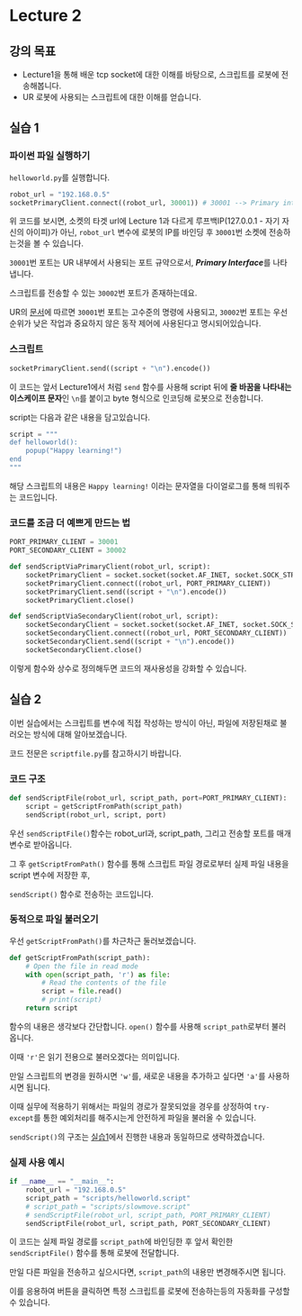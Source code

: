 # Lecture 2 
## 강의 목표
- Lecture1을 통해 배운 tcp socket에 대한 이해를 바탕으로, 스크립트를 로봇에 전송해봅니다. 
- UR 로봇에 사용되는 스크립트에 대한 이해를 얻습니다.

## 실습 1

### 파이썬 파일 실행하기
`helloworld.py`를 실행합니다.
```python
robot_url = "192.168.0.5"
socketPrimaryClient.connect((robot_url, 30001)) # 30001 --> Primary interface
```

위 코드를 보시면, 소켓의 타겟 url에 Lecture 1과 다르게 루프백IP(127.0.0.1 - 자기 자신의 아이피)가 아닌, `robot_url` 변수에 로봇의 IP를 바인딩 후 ```30001```번 소켓에 전송하는것을 볼 수 있습니다.

```30001```번 포트는 UR 내부에서 사용되는 포트 규약으로서, ***Primary Interface***를 나타냅니다.

스크립트를 전송할 수 있는 ```30002```번 포트가 존재하는데요.

UR의 [문서](https://www.universal-robots.com/products/ur-developer-suite/archives/tutorials/urscript-socket-communication/)에 따르면 ```30001```번 포트는 고수준의 명령에 사용되고, ```30002```번 포트는 우선순위가 낮은 작업과 중요하지 않은 동작 제어에 사용된다고 명시되어있습니다.

### 스크립트 

```python
socketPrimaryClient.send((script + "\n").encode())
```
이 코드는 앞서 Lecture1에서 처럼 ```send``` 함수를 사용해 script 뒤에 **줄 바꿈을 나타내는 이스케이프 문자**인 ```\n```를 붙이고 byte 형식으로 인코딩해 로봇으로 전송합니다.  

script는 다음과 같은 내용을 담고있습니다.
```python
script = """
def helloworld():
    popup("Happy learning!")
end
"""
```
해당 스크립트의 내용은 `Happy learning!` 이라는 문자열을 다이얼로그를 통해 띄워주는 코드입니다.


### 코드를 조금 더 예쁘게 만드는 법
```python
PORT_PRIMARY_CLIENT = 30001
PORT_SECONDARY_CLIENT = 30002

def sendScriptViaPrimaryClient(robot_url, script):
    socketPrimaryClient = socket.socket(socket.AF_INET, socket.SOCK_STREAM)
    socketPrimaryClient.connect((robot_url, PORT_PRIMARY_CLIENT))
    socketPrimaryClient.send((script + "\n").encode())
    socketPrimaryClient.close()

def sendScriptViaSecondaryClient(robot_url, script):
    socketSecondaryClient = socket.socket(socket.AF_INET, socket.SOCK_STREAM)
    socketSecondaryClient.connect((robot_url, PORT_SECONDARY_CLIENT))
    socketSecondaryClient.send((script + "\n").encode())
    socketSecondaryClient.close()
```
이렇게 함수와 상수로 정의해두면 코드의 재사용성을 강화할 수 있습니다.


## 실습 2
이번 실습에서는 스크립트를 변수에 직접 작성하는 방식이 아닌, 파일에 저장된채로 불러오는 방식에 대해 알아보겠습니다.

코드 전문은 `scriptfile.py`를 참고하시기 바랍니다.

### 코드 구조
``` python
def sendScriptFile(robot_url, script_path, port=PORT_PRIMARY_CLIENT):
    script = getScriptFromPath(script_path)
    sendScript(robot_url, script, port)
```
우선 `sendScriptFile()`함수는 robot_url과, script_path, 그리고 전송할 포트를 매개변수로 받아옵니다.

그 후 `getScriptFromPath()` 함수를 통해 스크립트 파일 경로로부터 실제 파일 내용을 script 변수에 저장한 후,

`sendScript()` 함수로 전송하는 코드입니다. 

### 동적으로 파일 불러오기
우선 `getScriptFromPath()`를 차근차근 둘러보겠습니다.

```python
def getScriptFromPath(script_path):
    # Open the file in read mode
    with open(script_path, 'r') as file:
        # Read the contents of the file
        script = file.read()
        # print(script)
    return script
```
함수의 내용은 생각보다 간단합니다. `open()` 함수를 사용해 `script_path`로부터 불러옵니다.

이때 `'r'`은 읽기 전용으로 불러오겠다는 의미입니다. 

만일 스크립트의 변경을 원하시면 `'w'`를, 새로운 내용을 추가하고 싶다면 `'a'`를 사용하시면 됩니다.

이때 실무에 적용하기 위해서는 파일의 경로가 잘못되었을 경우를 상정하여 `try-except`를 통한 예외처리를 해주시는게 안전하게 파일을 불러올 수 있습니다.

`sendScript()`의 구조는 [실습1](https://github.com/portal301/ur-python-tutorial/tree/main/lecture2#%EC%8B%A4%EC%8A%B5-1)에서 진행한 내용과 동일하므로 생략하겠습니다.

### 실제 사용 예시

```python
if __name__ == "__main__":
    robot_url = "192.168.0.5"
    script_path = "scripts/helloworld.script"
    # script_path = "scripts/slowmove.script"
    # sendScriptFile(robot_url, script_path, PORT_PRIMARY_CLIENT)
    sendScriptFile(robot_url, script_path, PORT_SECONDARY_CLIENT)
```

이 코드는 실제 파일 경로를 `script_path`에 바인딩한 후 앞서 확인한 `sendScriptFile()` 함수를 통해 로봇에 전달합니다.

만일 다른 파일을 전송하고 싶으시다면, `script_path`의 내용만 변경해주시면 됩니다.

이를 응용하여 버튼을 클릭하면 특정 스크립트를 로봇에 전송하는등의 자동화를 구성할 수 있습니다.

